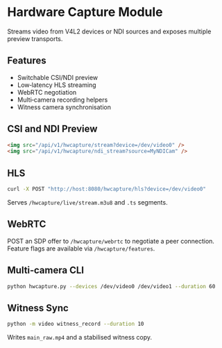 # Hardware Capture Module

Streams video from V4L2 devices or NDI sources and exposes multiple preview transports.

## Features

- Switchable CSI/NDI preview
- Low‑latency HLS streaming
- WebRTC negotiation
- Multi‑camera recording helpers
- Witness camera synchronisation

## CSI and NDI Preview

```html
<img src="/api/v1/hwcapture/stream?device=/dev/video0" />
<img src="/api/v1/hwcapture/ndi_stream?source=MyNDICam" />
```

## HLS

```bash
curl -X POST "http://host:8080/hwcapture/hls?device=/dev/video0"
```
Serves `/hwcapture/live/stream.m3u8` and `.ts` segments.

## WebRTC

POST an SDP offer to `/hwcapture/webrtc` to negotiate a peer connection.  Feature flags are available via `/hwcapture/features`.

## Multi‑camera CLI

```bash
python hwcapture.py --devices /dev/video0 /dev/video1 --duration 60
```

## Witness Sync

```bash
python -m video witness_record --duration 10
```

Writes `main_raw.mp4` and a stabilised witness copy.

